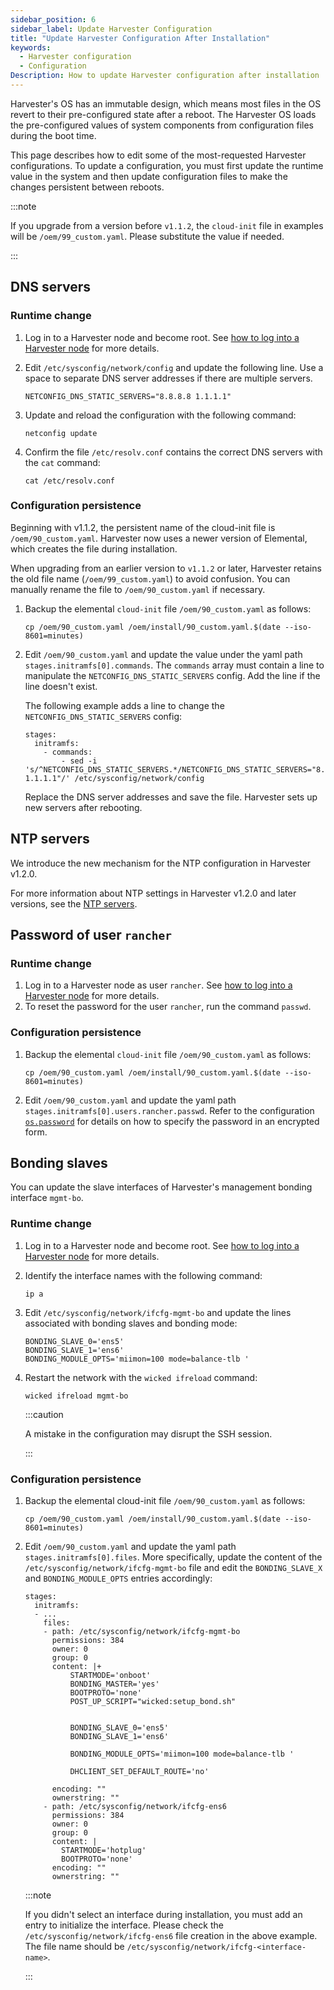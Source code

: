 ```yaml
---
sidebar_position: 6
sidebar_label: Update Harvester Configuration
title: "Update Harvester Configuration After Installation"
keywords:
  - Harvester configuration
  - Configuration
Description: How to update Harvester configuration after installation
---
```


<head>
  <link rel="canonical" href="https://docs.harvesterhci.io/v1.1/install/update-harvester-configuration"/>
</head>

Harvester's OS has an immutable design, which means most files in the  OS revert to their pre-configured state after a reboot. The Harvester OS loads the pre-configured values of system components from configuration files during the boot time. 

This page describes how to edit some of the most-requested Harvester configurations. To update a configuration, you must first update the runtime value in the system and then update configuration files to make the changes persistent between reboots. 

:::note

If you upgrade from a version before `v1.1.2`, the `cloud-init` file in examples will be `/oem/99_custom.yaml`. Please substitute the value if needed.

:::

## DNS servers

### Runtime change

1. Log in to a Harvester node and become root. See [how to log into a Harvester node](../troubleshooting/os.md#how-to-log-in-to-a-harvester-node) for more details.
1. Edit `/etc/sysconfig/network/config` and update the following line. Use a space to separate DNS server addresses if there are multiple servers.

    ```
    NETCONFIG_DNS_STATIC_SERVERS="8.8.8.8 1.1.1.1"
    ```

1. Update and reload the configuration with the following command:

    ```
    netconfig update
    ```

1. Confirm the file `/etc/resolv.conf` contains the correct DNS servers with the `cat` command:

    ```
    cat /etc/resolv.conf
    ```

### Configuration persistence

Beginning with v1.1.2, the persistent name of the cloud-init file is `/oem/90_custom.yaml`. Harvester now uses a newer version of Elemental, which creates the file during installation.

When upgrading from an earlier version to `v1.1.2` or later, Harvester retains the old file name (`/oem/99_custom.yaml`) to avoid confusion. You can manually rename the file to `/oem/90_custom.yaml` if necessary.

1. Backup the elemental `cloud-init` file `/oem/90_custom.yaml` as follows:

    ```
    cp /oem/90_custom.yaml /oem/install/90_custom.yaml.$(date --iso-8601=minutes)
    ```

1. Edit `/oem/90_custom.yaml` and update the value under the yaml path `stages.initramfs[0].commands`. The `commands` array must contain a line to manipulate the `NETCONFIG_DNS_STATIC_SERVERS` config. Add the line if the line doesn't exist. 

    The following example adds a line to change the `NETCONFIG_DNS_STATIC_SERVERS` config:

    ```
    stages:
      initramfs:
        - commands:
            - sed -i 's/^NETCONFIG_DNS_STATIC_SERVERS.*/NETCONFIG_DNS_STATIC_SERVERS="8.8.8.8 1.1.1.1"/' /etc/sysconfig/network/config
    ```

    Replace the DNS server addresses and save the file. Harvester sets up new servers after rebooting.


## NTP servers

We introduce the new mechanism for the NTP configuration in Harvester v1.2.0.

For more information about NTP settings in Harvester v1.2.0 and later versions, see the [NTP servers](../host/host.md#ntp-configuration).

## Password of user `rancher`

### Runtime change

1. Log in to a Harvester node as user `rancher`. See [how to log into a Harvester node](../troubleshooting/os.md#how-to-log-in-to-a-harvester-node) for more details.
1. To reset the password for the user `rancher`, run the command `passwd`. 

### Configuration persistence

1. Backup the elemental `cloud-init` file `/oem/90_custom.yaml` as follows:

    ```
    cp /oem/90_custom.yaml /oem/install/90_custom.yaml.$(date --iso-8601=minutes)
    ```

1. Edit `/oem/90_custom.yaml` and update the yaml path `stages.initramfs[0].users.rancher.passwd`. Refer to the configuration [`os.password`](./harvester-configuration.md#ospassword) for details on how to specify the password in an encrypted form.


## Bonding slaves

You can update the slave interfaces of Harvester's management bonding interface `mgmt-bo`.

### Runtime change

1. Log in to a Harvester node and become root. See [how to log into a Harvester node](../troubleshooting/os.md#how-to-log-in-to-a-harvester-node) for more details.
1. Identify the interface names with the following command:

    ```
    ip a
    ```

1. Edit `/etc/sysconfig/network/ifcfg-mgmt-bo` and update the lines associated with bonding slaves and bonding mode:

    ```
    BONDING_SLAVE_0='ens5'
    BONDING_SLAVE_1='ens6'
    BONDING_MODULE_OPTS='miimon=100 mode=balance-tlb '
    ```

1. Restart the network with the `wicked ifreload` command:

    ```
    wicked ifreload mgmt-bo
    ```

    :::caution

    A mistake in the configuration may disrupt the SSH session.

    :::

### Configuration persistence


1. Backup the elemental cloud-init file `/oem/90_custom.yaml` as follows:

    ```
    cp /oem/90_custom.yaml /oem/install/90_custom.yaml.$(date --iso-8601=minutes)
    ```

1. Edit `/oem/90_custom.yaml` and update the yaml path `stages.initramfs[0].files`. More specifically, update the content of the `/etc/sysconfig/network/ifcfg-mgmt-bo` file and edit the `BONDING_SLAVE_X` and `BONDING_MODULE_OPTS` entries accordingly:

    ```
    stages:
      initramfs:
      - ...
        files:
        - path: /etc/sysconfig/network/ifcfg-mgmt-bo
          permissions: 384
          owner: 0
          group: 0
          content: |+
              STARTMODE='onboot'
              BONDING_MASTER='yes'
              BOOTPROTO='none'
              POST_UP_SCRIPT="wicked:setup_bond.sh"
    
    
              BONDING_SLAVE_0='ens5'
              BONDING_SLAVE_1='ens6'
    
              BONDING_MODULE_OPTS='miimon=100 mode=balance-tlb '
    
              DHCLIENT_SET_DEFAULT_ROUTE='no'
    
          encoding: ""
          ownerstring: ""
        - path: /etc/sysconfig/network/ifcfg-ens6
          permissions: 384
          owner: 0
          group: 0
          content: |
            STARTMODE='hotplug'
            BOOTPROTO='none'
          encoding: ""
          ownerstring: ""
    ```

    :::note

    If you didn't select an interface during installation, you must add an entry to initialize the interface. Please check the `/etc/sysconfig/network/ifcfg-ens6` file creation in the above example. The file name should be `/etc/sysconfig/network/ifcfg-<interface-name>`.

    :::